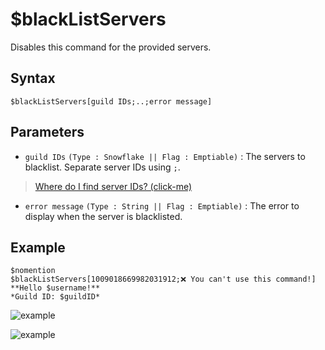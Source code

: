 # $blackListServers
Disables this command for the provided servers.
## Syntax
```
$blackListServers[guild IDs;..;error message]
```
## Parameters
- `guild IDs` `(Type : Snowflake || Flag : Emptiable)` : The servers to blacklist. Separate server IDs using `;`.
> [Where do I find server IDs? (click-me)](https://support.discord.com/hc/en-us/articles/206346498-Where-can-I-find-my-User-Server-Message-ID-)
- `error message` `(Type : String || Flag : Emptiable)` : The error to display when the server is blacklisted.
## Example
```
$nomention
$blackListServers[1009018669982031912;❌ You can't use this command!]
**Hello $username!**
*Guild ID: $guildID*
```
![example](https://user-images.githubusercontent.com/113303649/211995843-0d9eba33-e36a-484f-ad97-eb6e67391af1.png)

![example](https://user-images.githubusercontent.com/113303649/211996168-47ba94ff-e03d-40f9-8b33-5758454f5ce9.png)